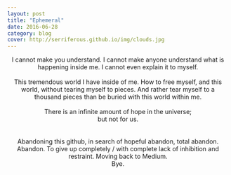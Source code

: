 ```yaml
---
layout: post
title: "Ephemeral"
date: 2016-06-28
category: blog
cover: http://serriferous.github.io/img/clouds.jpg
---
```

<div class="row">
<div class="col-md-8 col-md-offset-2">
<div class="row">
<div class="col-md-12">
<div align="center">
I cannot make you understand. I cannot make anyone understand what is happening inside me. I cannot even explain it to myself.<br><br>
This tremendous world I have inside of me. How to free myself, and this world, without tearing myself to pieces. And rather tear myself to a thousand pieces than be buried with this world within me.<br>
<br>
There is an infinite amount of hope in the universe;<br>
but not for us.<br><br>
<br>
Abandoning this github, in search of hopeful abandon, total abandon. Abandon. To give up completely / with complete lack of inhibition and restraint. Moving back to Medium. <br>Bye.
</div>

</div>
</div>
</div>            
</div>
